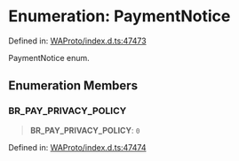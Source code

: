 # Enumeration: PaymentNotice

Defined in: [WAProto/index.d.ts:47473](https://github.com/Fokusdotid/bail/blob/cf6cc85134e12081bc635cea02cc0eee74033a81/WAProto/index.d.ts#L47473)

PaymentNotice enum.

## Enumeration Members

### BR\_PAY\_PRIVACY\_POLICY

> **BR\_PAY\_PRIVACY\_POLICY**: `0`

Defined in: [WAProto/index.d.ts:47474](https://github.com/Fokusdotid/bail/blob/cf6cc85134e12081bc635cea02cc0eee74033a81/WAProto/index.d.ts#L47474)
